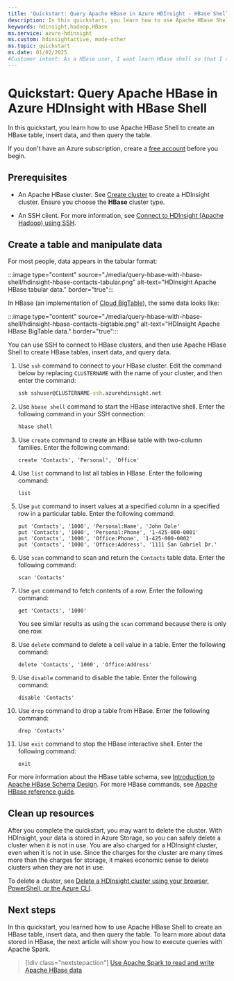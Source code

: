 ```yaml
---
title: 'Quickstart: Query Apache HBase in Azure HDInsight - HBase Shell'
description: In this quickstart, you learn how to use Apache HBase Shell to run Apache HBase queries.
keywords: hdinsight,hadoop,HBase
ms.service: azure-hdinsight
ms.custom: hdinsightactive, mode-other
ms.topic: quickstart
ms.date: 01/02/2025
#Customer intent: As a HBase user, I want learn HBase shell so that I can run queries.
---
```


# Quickstart: Query Apache HBase in Azure HDInsight with HBase Shell

In this quickstart, you learn how to use Apache HBase Shell to create an HBase table, insert data, and then query the table.

If you don't have an Azure subscription, create a [free account](https://azure.microsoft.com/free/?WT.mc_id=A261C142F) before you begin.

## Prerequisites

* An Apache HBase cluster. See [Create cluster](../hadoop/apache-hadoop-linux-tutorial-get-started.md) to create a HDInsight cluster.  Ensure you choose the **HBase** cluster type.

* An SSH client. For more information, see [Connect to HDInsight (Apache Hadoop) using SSH](../hdinsight-hadoop-linux-use-ssh-unix.md).

## Create a table and manipulate data

For most people, data appears in the tabular format:

:::image type="content" source="./media/query-hbase-with-hbase-shell/hdinsight-hbase-contacts-tabular.png" alt-text="HDInsight Apache HBase tabular data." border="true":::

In HBase (an implementation of [Cloud BigTable](https://cloud.google.com/bigtable/)), the same data looks like:

:::image type="content" source="./media/query-hbase-with-hbase-shell/hdinsight-hbase-contacts-bigtable.png" alt-text="HDInsight Apache HBase BigTable data." border="true":::

You can use SSH to connect to HBase clusters, and then use Apache HBase Shell to create HBase tables, insert data, and query data.

1. Use `ssh` command to connect to your HBase cluster. Edit the command below by replacing `CLUSTERNAME` with the name of your cluster, and then enter the command:

    ```cmd
    ssh sshuser@CLUSTERNAME-ssh.azurehdinsight.net
    ```

2. Use `hbase shell` command to start the HBase interactive shell. Enter the following command in your SSH connection:

    ```bash
    hbase shell
    ```

3. Use `create` command to create an HBase table with two-column families. Enter the following command:

    ```hbase
    create 'Contacts', 'Personal', 'Office'
    ```

4. Use `list` command to list all tables in HBase. Enter the following command:

    ```hbase
    list
    ```

5. Use `put` command to insert values at a specified column in a specified row in a particular table. Enter the following command:

    ```hbase
    put 'Contacts', '1000', 'Personal:Name', 'John Dole'
    put 'Contacts', '1000', 'Personal:Phone', '1-425-000-0001'
    put 'Contacts', '1000', 'Office:Phone', '1-425-000-0002'
    put 'Contacts', '1000', 'Office:Address', '1111 San Gabriel Dr.'
    ```

6. Use `scan` command to scan and return the `Contacts` table data. Enter the following command:

    ```hbase
    scan 'Contacts'
    ```

7. Use `get` command to fetch contents of a row. Enter the following command:

    ```hbase
    get 'Contacts', '1000'
    ```

    You see similar results as using the `scan` command because there is only one row.

8. Use `delete` command to delete a cell value in a table. Enter the following command:

    ```hbase
    delete 'Contacts', '1000', 'Office:Address'
    ```

9. Use `disable` command to disable the table. Enter the following command:

    ```hbase
    disable 'Contacts'
    ```

10. Use `drop` command to drop a table from HBase. Enter the following command:

    ```hbase
    drop 'Contacts'
    ```

11. Use `exit` command to stop the HBase interactive shell. Enter the following command:

    ```hbase
    exit
    ```

For more information about the HBase table schema, see [Introduction to Apache HBase Schema Design](http://0b4af6cdc2f0c5998459-c0245c5c937c5dedcca3f1764ecc9b2f.r43.cf2.rackcdn.com/9353-login1210_khurana.pdf). For more HBase commands, see [Apache HBase reference guide](https://hbase.apache.org/book.html#quickstart).

## Clean up resources

After you complete the quickstart, you may want to delete the cluster. With HDInsight, your data is stored in Azure Storage, so you can safely delete a cluster when it is not in use. You are also charged for a HDInsight cluster, even when it is not in use. Since the charges for the cluster are many times more than the charges for storage, it makes economic sense to delete clusters when they are not in use.

To delete a cluster, see [Delete a HDInsight cluster using your browser, PowerShell, or the Azure CLI](../hdinsight-delete-cluster.md).

## Next steps

In this quickstart, you learned how to use Apache HBase Shell to create an HBase table, insert data, and then query the table. To learn more about data stored in HBase, the next article will show you how to execute queries with Apache Spark.

> [!div class="nextstepaction"]
> [Use Apache Spark to read and write Apache HBase data](../hdinsight-using-spark-query-hbase.md)
